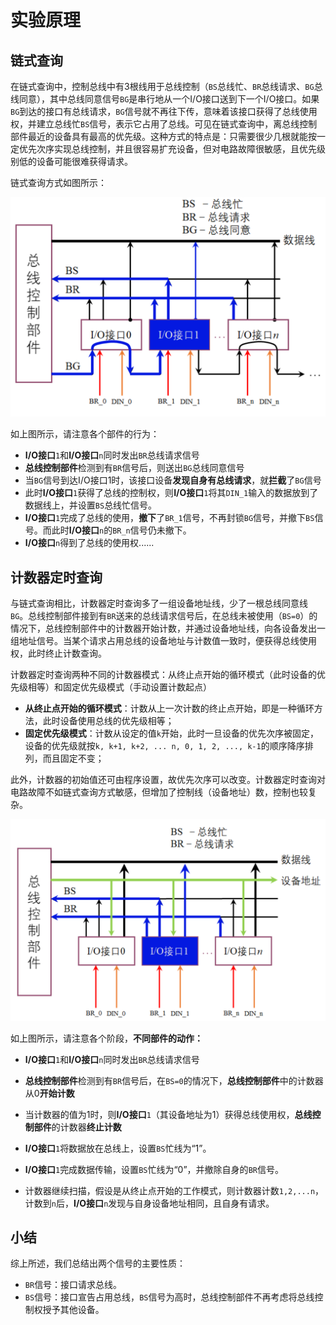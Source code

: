 # 实验原理

## 链式查询

在链式查询中，控制总线中有3根线用于总线控制（`BS`总线忙、`BR`总线请求、`BG`总线同意），其中总线同意信号`BG`是串行地从一个I/O接口送到下一个I/O接口。如果`BG`到达的接口有总线请求，`BG`信号就不再往下传，意味着该接口获得了总线使用权，并建立总线忙`BS`信号，表示它占用了总线。可见在链式查询中，离总线控制部件最近的设备具有最高的优先级。这种方式的特点是：只需要很少几根就能按一定优先次序实现总线控制，并且很容易扩充设备，但对电路故障很敏感，且优先级别低的设备可能很难获得请求。

链式查询方式如图所示：

![](实验2：总线判优控制.assets\image-20200308235505491.png)

如上图所示，请注意各个部件的行为：

- **I/O接口**`1`和**I/O接口**`n`同时发出`BR`总线请求信号
- **总线控制部件**检测到有`BR`信号后，则送出`BG`总线同意信号
- 当`BG`信号到达I/O接口1时，该接口设备**发现自身有总线请求**，就**拦截**了`BG`信号
- 此时**I/O接口**`1`获得了总线的控制权，则**I/O接口**`1`将其`DIN_1`输入的数据放到了数据线上，并设置`BS`总线忙信号。
- **I/O接口**`1`完成了总线的使用，**撤下**了`BR_1`信号，不再封锁`BG`信号，并撤下`BS`信号。而此时**I/O接口**`n`的`BR_n`信号仍未撤下。
- **I/O接口**`n`得到了总线的使用权......

## 计数器定时查询

与链式查询相比，计数器定时查询多了一组设备地址线，少了一根总线同意线`BG`。总线控制部件接到有`BR`送来的总线请求信号后，在总线未被使用（`BS=0`）的情况下，总线控制部件中的计数器开始计数，并通过设备地址线，向各设备发出一组地址信号。当某个请求占用总线的设备地址与计数值一致时，便获得总线使用权，此时终止计数查询。

计数器定时查询两种不同的计数器模式：从终止点开始的循环模式（此时设备的优先级相等）和固定优先级模式（手动设置计数起点）

- **从终止点开始的循环模式**：计数从上一次计数的终止点开始，即是一种循环方法，此时设备使用总线的优先级相等；
- **固定优先级模式**：计数从设定的值`k`开始，此时一旦设备的优先次序被固定，设备的优先级就按`k, k+1, k+2, ... n, 0, 1, 2, ..., k-1`的顺序降序排列，而且固定不变； 

此外，计数器的初始值还可由程序设置，故优先次序可以改变。计数器定时查询对电路故障不如链式查询方式敏感，但增加了控制线（设备地址）数，控制也较复杂。

![](实验2：总线判优控制.assets\dscx.png)

如上图所示，请注意各个阶段，**不同部件的动作：**

- **I/O接口**`1`和**I/O接口**`n`同时发出`BR`总线请求信号

- **总线控制部件**检测到有`BR`信号后，在`BS=0`的情况下，**总线控制部件**中的计数器从0**开始计数**
- 当计数器的值为1时，则**I/O接口**`1`（其设备地址为1）获得总线使用权，**总线控制部件**的计数器**终止计数**
- **I/O接口**`1`将数据放在总线上，设置`BS`忙线为“1”。
- **I/O接口**`1`完成数据传输，设置`BS`忙线为“0”，并撤除自身的`BR`信号。
- 计数器继续扫描，假设是从终止点开始的工作模式，则计数器计数`1,2,...n`，计数到`n`后，**I/O接口**`n`发现与自身设备地址相同，且自身有请求。

## 小结

综上所述，我们总结出两个信号的主要性质：

- `BR`信号：接口请求总线。
- `BS`信号：接口宣告占用总线，`BS`信号为高时，总线控制部件不再考虑将总线控制权授予其他设备。
